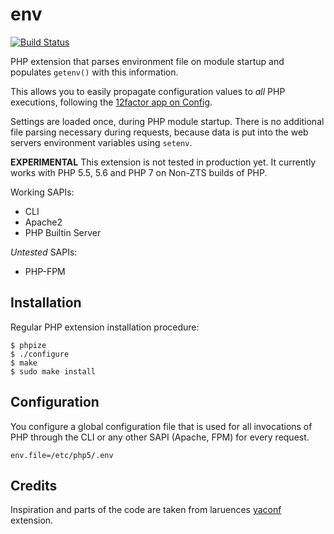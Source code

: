 # env

[![Build Status](https://travis-ci.org/beberlei/env.svg)](https://travis-ci.org/beberlei/env)

PHP extension that parses environment file on module startup and populates
`getenv()` with this information.

This allows you to easily propagate configuration values to *all* PHP executions,
following the [12factor app on Config](http://12factor.net/config).

Settings are loaded once, during PHP module startup. There is no additional
file parsing necessary during requests, because data is put into the web
servers environment variables using `setenv`.

**EXPERIMENTAL** This extension is not tested in production yet. It currently
works with PHP 5.5, 5.6 and PHP 7 on Non-ZTS builds of PHP.

Working SAPIs:

- CLI
- Apache2
- PHP Builtin Server

*Untested* SAPIs:

- PHP-FPM

## Installation

Regular PHP extension installation procedure:

    $ phpize
    $ ./configure
    $ make
    $ sudo make install

## Configuration

You configure a global configuration file that is used for all invocations of
PHP through the CLI or any other SAPI (Apache, FPM) for every request.

    env.file=/etc/php5/.env

## Credits

Inspiration and parts of the code are taken from laruences
[yaconf](https://pecl.php.net/package/yaconf) extension.
